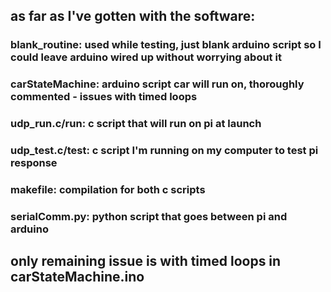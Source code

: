 ## as far as I've gotten with the software:
###   blank_routine: used while testing, just blank arduino script so I could leave arduino wired up without worrying about it
###   carStateMachine: arduino script car will run on, thoroughly commented - issues with timed loops
###   udp_run.c/run: c script that will run on pi at launch
###   udp_test.c/test: c script I'm running on my computer to test pi response
###   makefile: compilation for both c scripts
###   serialComm.py: python script that goes between pi and arduino
##   only remaining issue is with timed loops in carStateMachine.ino
